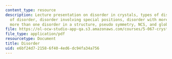 ```yaml
---
content_type: resource
description: Lecture presentation on disorder in crystals, types of disorder, refinement
  of disorder, disorder involving special positions, disorder with more than one component,
  more than one disorder in a structure, pseudo symmetry, NCS, and global pseudo symmetry.
file: https://ol-ocw-studio-app-qa.s3.amazonaws.com/courses/5-067-crystal-structure-refinement-fall-2009/e6bf24d721586f404ed6dc94fa34a756_MIT5_067F09_lec4.pdf
file_type: application/pdf
resourcetype: Document
title: Disorder
uid: e6bf24d7-2158-6f40-4ed6-dc94fa34a756
---
```

